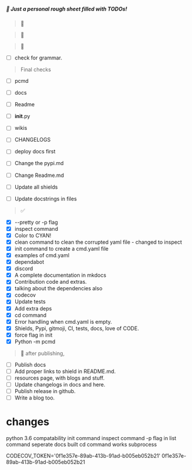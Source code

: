 ##### :poop: Just a personal rough sheet filled with TODOs!

> :hammer:


> :wrench:


> :memo:
- [ ] check for grammar.

> Final checks
- [ ] pcmd
- [ ] docs
- [ ] Readme
- [ ] __init__.py
- [ ] wikis
- [ ] CHANGELOGS
- [ ] deploy docs first
- [ ] Change the pypi.md
- [ ] Change Readme.md
- [ ] Update all shields
- [ ] Update docstrings in files


> :white_check_mark:
- [x] --pretty or -p flag
- [x] inspect command
- [x] Color to CYAN!
- [x] clean command to clean the corrupted yaml file - changed to inspect
- [x] init command to create a cmd.yaml file
- [x] examples of cmd.yaml
- [x] dependabot
- [x] discord
- [x] A complete documentation in mkdocs
- [x] Contribution code and extras.
- [x] talking about the dependencies also
- [x] codecov
- [x] Update tests
- [x] Add extra deps
- [x] cd command
- [x] Error handling when cmd.yaml is empty.
- [x] Shields, Pypi, gitmoji, CI, tests, docs, love of CODE.
- [x] force flag in init
- [x] Python -m pcmd

> :rocket: after publishing,
- [ ] Publish docs
- [ ] Add proper links to shield in README.md.
- [ ] resources page, with blogs and stuff.
- [ ] Update changelogs in docs and here.
- [ ] Publish release in github.
- [ ] Write a blog too.

# changes
python 3.6 compatability
init command
inspect command
-p flag in list command
seperate docs built
cd command works
subprocess

CODECOV_TOKEN='0f1e357e-89ab-413b-91ad-b005eb052b21'
0f1e357e-89ab-413b-91ad-b005eb052b21